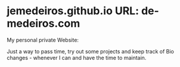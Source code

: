 # jemedeiros.github.io URL: de-medeiros.com
My personal private Website:

Just a way to pass time, try out some projects and keep track of Bio changes - whenever I can and have the time to maintain.

